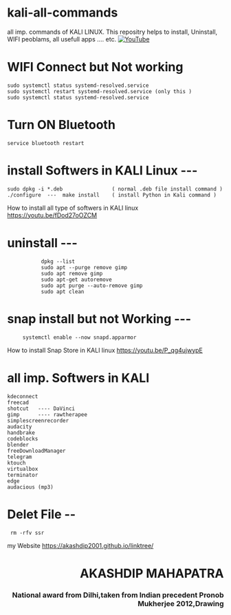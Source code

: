 # kali-all-commands
all imp. commands of KALI LINUX. This repositry helps to install, Uninstall, WIFI peoblams, all usefull apps .... etc. 
[![YouTube](https://yt3.ggpht.com/7tPHyFi7-QyTnhpc484ZzTuRp0fZSY-CUuykvzuKdKYIwt0fmw98SWMqwRy_7pZ6LQzEYJlvXA=s88-c-k-c0x00ffffff-no-rj-mo)](https://www.youtube.com/channel/UCxvmp634YDc41xCWOdvWqoQ)


# WIFI Connect but Not working 
    sudo systemctl status systemd-resolved.service 
    sudo systemctl restart systemd-resolved.service (only this )
    sudo systemctl status systemd-resolved.service 

# Turn ON Bluetooth
    service bluetooth restart

# install Softwers in KALI Linux ---
    sudo dpkg -i *.deb                ( normal .deb file install command )
    ./configure  ---  make install    ( install Python in Kali command )
 How to install all type of softwers in KALI linux https://youtu.be/fDod27oOZCM      
   


# uninstall  --- 
               dpkg --list
               sudo apt --purge remove gimp
               sudo apt remove gimp
               sudo apt-get autoremove
               sudo apt purge --auto-remove gimp
               sudo apt clean
               
# snap install but not Working ---
         systemctl enable --now snapd.apparmor
 How to install Snap Store in KALI linux https://youtu.be/P_qg4ujwypE

# all imp. Softwers in KALI 
    kdeconnect
    freecad
    shotcut   ---- DaVinci
    gimp      ---- rawtherapee 
    simplescreenrecorder
    audacity
    handbrake
    codeblocks
    blender
    freeDownloadManager
    telegram
    ktouch
    virtualbox
    terminator
    edge
    audacious (mp3)


# Delet File --  
     rm -rfv ssr

my Website https://akashdip2001.github.io/linktree/
<h1 align="right">AKASHDIP MAHAPATRA</h1>
<h3 align="right">National award from Dilhi,taken from Indian precedent Pronob Mukherjee 2012,Drawing</h3>
